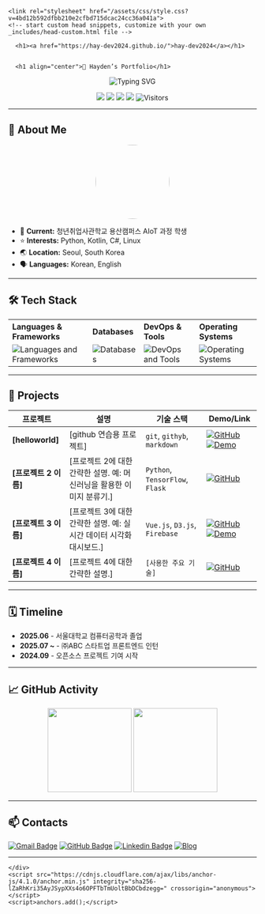 
<!DOCTYPE html>
<html lang="en-US">
  <head>
    <meta charset="UTF-8">
    <meta http-equiv="X-UA-Compatible" content="IE=edge">
    <meta name="viewport" content="width=device-width, initial-scale=1">

<!-- Begin Jekyll SEO tag v2.8.0 -->
<title>hay-dev2024</title>
<meta name="generator" content="Jekyll v3.10.0" />
<meta property="og:title" content="hay-dev2024" />
<meta property="og:locale" content="en_US" />
<link rel="canonical" href="https://hay-dev2024.github.io/" />
<meta property="og:url" content="https://hay-dev2024.github.io/" />
<meta property="og:site_name" content="hay-dev2024" />
<meta property="og:type" content="website" />
<meta name="twitter:card" content="summary" />
<meta property="twitter:title" content="hay-dev2024" />
<script type="application/ld+json">
{"@context":"https://schema.org","@type":"WebSite","headline":"hay-dev2024","name":"hay-dev2024","url":"https://hay-dev2024.github.io/"}</script>
<!-- End Jekyll SEO tag -->

    <link rel="stylesheet" href="/assets/css/style.css?v=4bd12b592dfbb210e2cfbd715dcac24cc36a041a">
    <!-- start custom head snippets, customize with your own _includes/head-custom.html file -->

<!-- Setup Google Analytics -->



<!-- You can set your favicon here -->
<!-- link rel="shortcut icon" type="image/x-icon" href="/favicon.ico" -->

<!-- end custom head snippets -->

  </head>
  <body>
    <div class="container-lg px-3 my-5 markdown-body">
      
      <h1><a href="https://hay-dev2024.github.io/">hay-dev2024</a></h1>
      

      <h1 align="center">🚀 Hayden’s Portfolio</h1>

<p align="center">
  <img src="https://readme-typing-svg.demolab.com?font=Fira+Code&amp;size=24&amp;pause=1000&amp;width=435&amp;lines=Hi%2C+there+%F0%9F%91%8B;I'm+a+passionate+Developer;I+%F0%9F%92%97+Linux" alt="Typing SVG" />
</p>

<p align="center">
  <img src="https://img.shields.io/badge/Frontend-React-blue?logo=react" />
  <img src="https://img.shields.io/badge/Backend-Django-green?logo=django" />
  <img src="https://img.shields.io/badge/Python-3776AB?logo=python&amp;logoColor=white" />
  <img src="https://img.shields.io/badge/Kotlin-3776AB?logo=kotlin&amp;logoColor=white" />
  <img src="https://visitor-badge.laobi.icu/badge?page_id=hay-dev2024.hay-dev2024.github.io" alt="Visitors" />
</p>

<hr />

<h2 id="-about-me">👤 About Me</h2>

<p align="center">
  <img src="https://avatars.githubusercontent.com/u/179821515?v=4" width="150" style="border-radius:50%;" />
</p>

<ul>
  <li>💼 <strong>Current:</strong> 청년취업사관학교 용산캠퍼스 AIoT 과정 학생</li>
  <li>⭐ <strong>Interests:</strong> Python, Kotlin, C#, Linux</li>
  <li>🌏 <strong>Location:</strong> Seoul, South Korea</li>
  <li>🗣 <strong>Languages:</strong> Korean, English</li>
</ul>

<hr />

<h2 id="️-tech-stack">🛠️ Tech Stack</h2>

<table align="center">
  <tr>
    <th align="left">Languages &amp; Frameworks</th>
    <th align="left">Databases</th>
    <th align="left">DevOps &amp; Tools</th>
    <th align="left">Operating Systems</th>
  </tr>
  <tr>
    <td>
      <img src="https://skillicons.dev/icons?i=c,cs,dotnet,html,css,js,ts,react,python,django,kotlin,androidstudio" alt="Languages and Frameworks" />
    </td>
    <td>
      <img src="https://skillicons.dev/icons?i=mysql,postgresql,mongodb" alt="Databases" />
    </td>
    <td>
      <img src="https://skillicons.dev/icons?i=docker,aws,git,github,vscode,visualstudio,vim" alt="DevOps and Tools" />
    </td>
    <td>
      <img src="https://skillicons.dev/icons?i=windows,ubuntu,arch" alt="Operating Systems" />
    </td>
  </tr>
</table>

<hr />

<h2 id="-projects">🚀 Projects</h2>

<table>
  <thead>
    <tr>
      <th>프로젝트</th>
      <th>설명</th>
      <th>기술 스택</th>
      <th>Demo/Link</th>
    </tr>
  </thead>
  <tbody>
    <tr>
      <td><strong>[helloworld]</strong></td>
      <td>[github 연습용 프로젝트]</td>
      <td><code class="language-plaintext highlighter-rouge">git</code>, <code class="language-plaintext highlighter-rouge">githyb</code>, <code class="language-plaintext highlighter-rouge">markdown</code></td>
      <td><a href="https://github.com/hay-dev2024/helloworld"><img src="https://img.shields.io/badge/-GitHub-181717?style=flat-square&amp;logo=github&amp;logoColor=white" alt="GitHub" /></a> <a href="https://[Project1DemoLink].com"><img src="https://img.shields.io/badge/-Demo-D14836?style=flat-square&amp;logo=google-chrome&amp;logoColor=white" alt="Demo" /></a></td>
    </tr>
    <tr>
      <td><strong>[프로젝트 2 이름]</strong></td>
      <td>[프로젝트 2에 대한 간략한 설명. 예: 머신러닝을 활용한 이미지 분류기.]</td>
      <td><code class="language-plaintext highlighter-rouge">Python</code>, <code class="language-plaintext highlighter-rouge">TensorFlow</code>, <code class="language-plaintext highlighter-rouge">Flask</code></td>
      <td><a href="https://github.com/[YourGitHubUsername]/[Project2Repo]"><img src="https://img.shields.io/badge/-GitHub-181717?style=flat-square&amp;logo=github&amp;logoColor=white" alt="GitHub" /></a></td>
    </tr>
    <tr>
      <td><strong>[프로젝트 3 이름]</strong></td>
      <td>[프로젝트 3에 대한 간략한 설명. 예: 실시간 데이터 시각화 대시보드.]</td>
      <td><code class="language-plaintext highlighter-rouge">Vue.js</code>, <code class="language-plaintext highlighter-rouge">D3.js</code>, <code class="language-plaintext highlighter-rouge">Firebase</code></td>
      <td><a href="https://github.com/[YourGitHubUsername]/[Project3Repo]"><img src="https://img.shields.io/badge/-GitHub-181717?style=flat-square&amp;logo=github&amp;logoColor=white" alt="GitHub" /></a> <a href="https://[Project3DemoLink].com"><img src="https://img.shields.io/badge/-Demo-D14836?style=flat-square&amp;logo=google-chrome&amp;logoColor=white" alt="Demo" /></a></td>
    </tr>
    <tr>
      <td><strong>[프로젝트 4 이름]</strong></td>
      <td>[프로젝트 4에 대한 간략한 설명.]</td>
      <td><code class="language-plaintext highlighter-rouge">[사용한 주요 기술]</code></td>
      <td><a href="https://github.com/[YourGitHubUsername]/[Project4Repo]"><img src="https://img.shields.io/badge/-GitHub-181717?style=flat-square&amp;logo=github&amp;logoColor=white" alt="GitHub" /></a></td>
    </tr>
  </tbody>
</table>

<hr />

<h2 id="️-timeline">🗓️ Timeline</h2>

<ul>
  <li><strong>2025.06</strong> - 서울대학교 컴퓨터공학과 졸업</li>
  <li><strong>2025.07 ~</strong> - ㈜ABC 스타트업 프론트엔드 인턴</li>
  <li><strong>2024.09</strong> - 오픈소스 프로젝트 기여 시작</li>
</ul>

<hr />

<h2 id="-github-activity">📈 GitHub Activity</h2>

<p align="center">
  <img height="170" src="https://github-readme-stats.vercel.app/api?username=hay-dev2024&amp;show_icons=true&amp;theme=tokyonight&amp;hide_title=true" />
  <img height="170" src="https://github-readme-stats.vercel.app/api/top-langs/?username=hay-dev2024&amp;layout=compact&amp;theme=tokyonight" />
</p>

<hr />

<h2 id="-contacts">📫 Contacts</h2>

<p><a href="mailto:your.email@gmail.com"><img src="https://img.shields.io/badge/-your.email@gmail.com-D14836?style=flat&amp;logo=Gmail&amp;logoColor=white" alt="Gmail Badge" /></a>
<a href="https://github.com/hay-dev2024"><img src="https://img.shields.io/badge/-yourusername-181717?style=flat-square&amp;logo=github&amp;logoColor=white" alt="GitHub Badge" /></a>
<a href="https://linkedin.com/in/yourusername"><img src="https://img.shields.io/badge/-LinkedIn-blue?style=flat-square&amp;logo=linkedin&amp;logoColor=white" alt="Linkedin Badge" /></a>
<a href="https://blog.yourdomain.com"><img src="https://img.shields.io/badge/Tech%20Blog-%2312100E?style=flat-square&amp;logo=hashnode&amp;logoColor=white" alt="Blog" /></a></p>

<hr />



      
    </div>
    <script src="https://cdnjs.cloudflare.com/ajax/libs/anchor-js/4.1.0/anchor.min.js" integrity="sha256-lZaRhKri35AyJSypXXs4o6OPFTbTmUoltBbDCbdzegg=" crossorigin="anonymous"></script>
    <script>anchors.add();</script>
  </body>
</html>
